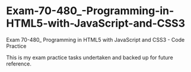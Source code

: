 # Exam-70-480_-Programming-in-HTML5-with-JavaScript-and-CSS3
Exam 70-480_ Programming in HTML5 with JavaScript and CSS3 - Code Practice

This is my exam practice tasks undertaken and backed up for future reference. 
